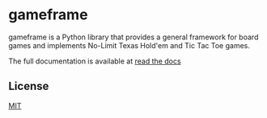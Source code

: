 gameframe
=========

gameframe is a Python library that provides a general framework for board games and implements No-Limit Texas Hold'em
and Tic Tac Toe games.

The full documentation is available at [read the docs](https://gameframe.readthedocs.io/)

License
-------
[MIT](https://choosealicense.com/licenses/mit/)
